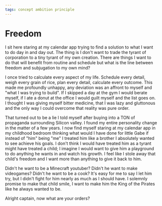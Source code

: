 ```yaml
---
tags: concept ambition principle
---
```

# Freedom

I sit here staring at my calendar app trying to find a solution to what I want to do day in and day out. The thing is I don't want to trade the tyrant of corporation to a tiny tyrant of my own creation. There are things I want to do that will benefit from routine and schedule but what is the line between freedom and subjugation to my own mind?

I once tried to calculate every aspect of my life. Schedule every detail, weigh every grain of rice, plan every detail, calculate every outcome. This made me profoundly unhappy, any deviation was an affront to myself and "what I was trying to build". If I skipped a day at the gym I would berate myself, if I ate a donut at the office I would guilt myself and the list goes on. I thought I was giving myself bitter medicine, that I was lazy and gluttonous and the only way I could overcome that reality was pure order.

That turned out to be a lie I told myself after buying into a TON of propaganda surrounding Silicon valley. I found my entire personality change in the matter of a few years. I now find myself staring at my calendar app in my childhood bedroom thinking what would I have done for little Gabe if instead of "him" being "me" I treated him like a brother I absolutely wanted to see achieve his goals. I don't think I would have treated him as a tyrant might have treated a child; I imagine I would want to give him a playground to do anything he wants in and watch his growth. I feel like I stole away that child's freedom and I want more than anything to give it back to him. 

Didn't he want to be a Minecraft youtuber? Didn't he want to make videogames? Didn't he want to be a cook? It's easy for me to say I let him try, but I didn't fight for him nearly as much as I should have. I solemnly promise to make that child smile, I want to make him the King of the Pirates like he always wanted to be. 

Alright captain, now what are your orders?